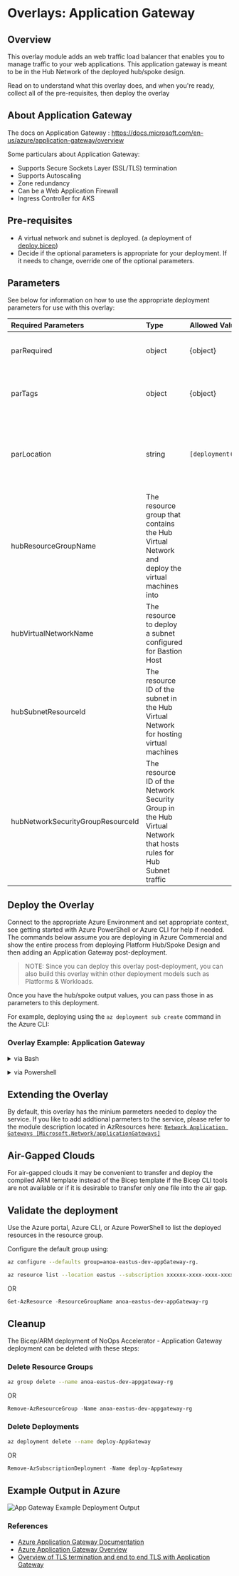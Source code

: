 # Overlays: Application Gateway

## Overview

This overlay module adds an web traffic load balancer that enables you to manage traffic to your web applications. This application gateway is meant to be in the Hub Network of the deployed hub/spoke design.

Read on to understand what this overlay does, and when you're ready, collect all of the pre-requisites, then deploy the overlay

## About Application Gateway

The docs on Application Gateway : <https://docs.microsoft.com/en-us/azure/application-gateway/overview>

Some particulars about Application Gateway:

* Supports Secure Sockets Layer (SSL/TLS) termination
* Supports Autoscaling
* Zone redundancy
* Can be a Web Application Firewall
* Ingress Controller for AKS

## Pre-requisites

* A virtual network and subnet is deployed. (a deployment of [deploy.bicep](../../../../bicep/platforms/lz-platform-scca-hub-3spoke/deploy.bicep))
* Decide if the optional parameters is appropriate for your deployment. If it needs to change, override one of the optional parameters.

## Parameters

See below for information on how to use the appropriate deployment parameters for use with this overlay:

Required Parameters | Type | Allowed Values | Description
| :-- | :-- | :-- | :-- |
parRequired | object | {object} | Required values used with all resources.
parTags | object | {object} | Required tags values used with all resources.
parLocation | string | `[deployment().location]` | The region to deploy resources into. It defaults to the deployment location.
hubResourceGroupName | The resource group that contains the Hub Virtual Network and deploy the virtual machines into
hubVirtualNetworkName | The resource to deploy a subnet configured for Bastion Host
hubSubnetResourceId | The resource ID of the subnet in the Hub Virtual Network for hosting virtual machines
hubNetworkSecurityGroupResourceId | The resource ID of the Network Security Group in the Hub Virtual Network that hosts rules for Hub Subnet traffic

## Deploy the Overlay

Connect to the appropriate Azure Environment and set appropriate context, see getting started with Azure PowerShell or Azure CLI for help if needed. The commands below assume you are deploying in Azure Commercial and show the entire process from deploying Platform Hub/Spoke Design and then adding an Application Gateway post-deployment.

> NOTE: Since you can deploy this overlay post-deployment, you can also build this overlay within other deployment models such as Platforms & Workloads.

Once you have the hub/spoke output values, you can pass those in as parameters to this deployment.

For example, deploying using the `az deployment sub create` command in the Azure CLI:

<h3>Overlay Example: Application Gateway</h3>

<details>

<summary>via Bash</summary>

```bash
# For Azure Commerical regions

#sign  into AZ CLI, this will redirect you to a web browser for authentication, if required
az login

cd src/bicep
cd platforms/lz-platform-scca-hub-3spoke
az deployment sub create \ 
--name contoso \
--subscription xxxxxx-xxxx-xxxx-xxxx-xxxxxxxxx \
--template-file platforms/lz-platform-scca-hub-3spoke/deploy.bicep \
--location eastus \
--parameters @platforms/lz-platform-scca-hub-3spoke/parameters/deploy.parameters.json
cd overlays
cd applicationGateway
az deployment sub create \
   --name deploy-AppGateway
   --template-file overlays/applicationGateway/deploy.bicep \
   --parameters @overlays/applicationGateway/parameters/deploy.parameters.json \
   --subscription xxxxxx-xxxx-xxxx-xxxx-xxxxxxxxx \
   --location 'eastus'
```

OR

```bash
# For Azure Government regions

# change Azure Clouds
az cloud set --name AzureUSGovernment

#sign  into AZ CLI, this will redirect you to a web browser for authentication, if required
az login
cd src/bicep/overlays
cd applicationGateway
az deployment sub create \
  --template-file overlays/applicationGateway/deploy.bicep \
  --parameters @overlays/applicationGateway/parameters/deploy.parameters.json \
  --subscription xxxxxx-xxxx-xxxx-xxxx-xxxxxxxxx \
  --resource-group anoa-usgovvirginia-platforms-hub-rg \
  --location 'usgovvirginia'
```

</details>
<p>

<details>

<summary>via Powershell</summary>

```powershell
# For Azure Commerical regions

#sign in to Azure  from Powershell, this will redirect you to a web browser for authentication, if required
Connect-AzAccount

#Fetch the list of available Tenant Ids.
Get-AzTenant

#Grab the tenant Id Switch to another active directory tenant.
Set-AzContext -TenantId XXXXXXXX-XXXX-XXXX-XXXX-XXXXXXXXXXXX

New-AzSubscriptionDeployment `
  -TemplateFile overlays/applicationGateway/deploy.bicepp `
  -TemplateParameterFile overlays/applicationGateway/parameters/deploy.parameters.example.json `
  -Subscription xxxxxx-xxxx-xxxx-xxxx-xxxxxxxxx `
  -Location 'eastus'
```

OR

```powershell
# For Azure Government regions

#sign in to Azure  from Powershell, this will redirect you to a web browser for authentication, if required
Connect-AzAccount

#Fetch the list of available Tenant Ids.
Get-AzTenant

#Grab the tenant Id Switch to another active directory tenant.
Set-AzContext -TenantId XXXXXXXX-XXXX-XXXX-XXXX-XXXXXXXXXXXX

New-AzSubscriptionDeployment `
  -TemplateFile overlays/applicationGateway/deploy.bicepp `
  -TemplateParameterFile overlays/applicationGateway/parameters/deploy.parameters.example.json `
  -Subscription xxxxxx-xxxx-xxxx-xxxx-xxxxxxxxx `
  -Location  'usgovvirginia'
```

</details>
<p>

## Extending the Overlay

By default, this overlay has the minium parmeters needed to deploy the service. If you like to add addtional parmeters to the service, please refer to the module description located in AzResources here: [`Network Application Gateways [Microsoft.Network/applicationGateways]`](../../../azresources/Modules/Microsoft.Network/applicationGateway/readme.md)

## Air-Gapped Clouds

For air-gapped clouds it may be convenient to transfer and deploy the compiled ARM template instead of the Bicep template if the Bicep CLI tools are not available or if it is desirable to transfer only one file into the air gap.

## Validate the deployment

Use the Azure portal, Azure CLI, or Azure PowerShell to list the deployed resources in the resource group.

Configure the default group using:

```bash
az configure --defaults group=anoa-eastus-dev-appGateway-rg.
```

```bash
az resource list --location eastus --subscription xxxxxx-xxxx-xxxx-xxxx-xxxxxxxx --resource-group anoa-eastus-dev-appGateway-rg
```

OR

```powershell
Get-AzResource -ResourceGroupName anoa-eastus-dev-appGateway-rg
```

## Cleanup

The Bicep/ARM deployment of NoOps Accelerator - Application Gateway deployment can be deleted with these steps:

### Delete Resource Groups

```bash
az group delete --name anoa-eastus-dev-appgateway-rg
```

OR

```powershell
Remove-AzResourceGroup -Name anoa-eastus-dev-appgateway-rg
```

### Delete Deployments

```bash
az deployment delete --name deploy-AppGateway
```

OR

```powershell
Remove-AzSubscriptionDeployment -Name deploy-AppGateway
```

## Example Output in Azure

![App Gateway Example Deployment Output](media/agwExampleDeploymentOutput.png "Example Deployment Output in Azure global regions")

### References

* [Azure Application Gateway Documentation](https://docs.microsoft.com/en-us/azure/application-gateway//)
* [Azure Application Gateway Overview](https://docs.microsoft.com/en-us/azure/application-gateway/overview)
* [Overview of TLS termination and end to end TLS with Application Gateway](https://docs.microsoft.com/en-us/azure/application-gateway/ssl-overview)